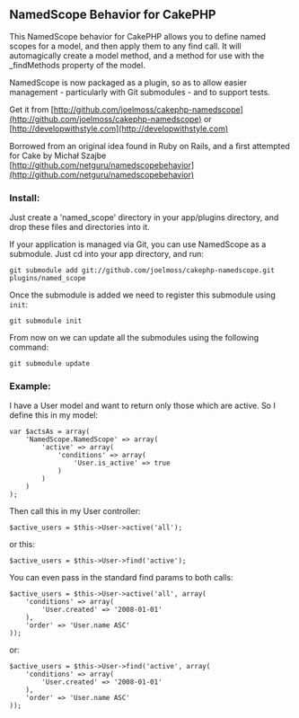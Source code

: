 ## NamedScope Behavior for CakePHP

This NamedScope behavior for CakePHP allows you to define named scopes for a model,
and then apply them to any find call. It will automagically create a model method,
and a method for use with the _findMethods property of the model.

NamedScope is now packaged as a plugin, so as to allow easier management - particularly with Git submodules - and to support tests.

Get it from [http://github.com/joelmoss/cakephp-namedscope](http://github.com/joelmoss/cakephp-namedscope) or [http://developwithstyle.com](http://developwithstyle.com)

Borrowed from an original idea found in Ruby on Rails, and a first attempted for Cake
by Michał Szajbe [http://github.com/netguru/namedscopebehavior](http://github.com/netguru/namedscopebehavior)


### Install:

Just create a 'named_scope' directory in your app/plugins directory, and drop these files and directories into it.

If your application is managed via Git, you can use NamedScope as a submodule. Just cd into your app directory, and run:

    git submodule add git://github.com/joelmoss/cakephp-namedscope.git plugins/named_scope

Once the submodule is added we need to register this submodule using `init`:

    git submodule init

From now on we can update all the submodules using the following command:

    git submodule update


### Example:

I have a User model and want to return only those which are active. So I define this in my model:

    var $actsAs = array(
        'NamedScope.NamedScope' => array(
            'active' => array(
                'conditions' => array(
                    'User.is_active' => true
                )
            )
        )
    );

Then call this in my User controller:

    $active_users = $this->User->active('all');

or this:

    $active_users = $this->User->find('active');

You can even pass in the standard find params to both calls:

    $active_users = $this->User->active('all', array(
        'conditions' => array(
            'User.created' => '2008-01-01'
        ),
        'order' => 'User.name ASC'
    ));

or:

    $active_users = $this->User->find('active', array(
        'conditions' => array(
            'User.created' => '2008-01-01'
        ),
        'order' => 'User.name ASC'
    ));
